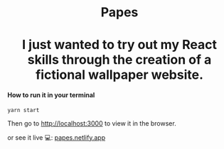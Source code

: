 <h1 align="center">Papes</h1>

<h1 align="center">I just wanted to try out my React skills through the creation of a fictional wallpaper website.</h1>

#### How to run it in your terminal

```
yarn start
```

Then go to [http://localhost:3000](http://localhost:3000) to view it in the browser.

or see it live 💻: [papes.netlify.app](papes.netlify.app)
